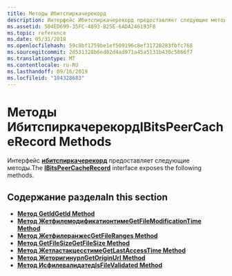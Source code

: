 ```yaml
---
title: Методы Ибитспиркачерекорд
description: Интерфейс Ибитспиркачерекорд предоставляет следующие методы.
ms.assetid: 504ED699-35FC-4893-B25E-6ADA246193F8
ms.topic: reference
ms.date: 05/31/2018
ms.openlocfilehash: 59c8bf1759be1ef509196c8ef31720283fbfc768
ms.sourcegitcommit: 2d531328b6ed82d4ad971a45a5131b430c5866f7
ms.translationtype: MT
ms.contentlocale: ru-RU
ms.lasthandoff: 09/16/2019
ms.locfileid: "104328683"
---
```

# <a name="ibitspeercacherecord-methods"></a><span data-ttu-id="4dab4-103">Методы Ибитспиркачерекорд</span><span class="sxs-lookup"><span data-stu-id="4dab4-103">IBitsPeerCacheRecord Methods</span></span>

<span data-ttu-id="4dab4-104">Интерфейс [**ибитспиркачерекорд**](/windows/desktop/api/Bits3_0/nn-bits3_0-ibitspeercacherecord) предоставляет следующие методы.</span><span class="sxs-lookup"><span data-stu-id="4dab4-104">The [**IBitsPeerCacheRecord**](/windows/desktop/api/Bits3_0/nn-bits3_0-ibitspeercacherecord) interface exposes the following methods.</span></span>

## <a name="in-this-section"></a><span data-ttu-id="4dab4-105">Содержание раздела</span><span class="sxs-lookup"><span data-stu-id="4dab4-105">In this section</span></span>

-   [<span data-ttu-id="4dab4-106">**Метод GetId**</span><span class="sxs-lookup"><span data-stu-id="4dab4-106">**GetId Method**</span></span>](/windows/desktop/api/Bits3_0/nf-bits3_0-ibitspeercacherecord-getid)
-   [<span data-ttu-id="4dab4-107">**Метод Жетфилемодификатионтиме**</span><span class="sxs-lookup"><span data-stu-id="4dab4-107">**GetFileModificationTime Method**</span></span>](/windows/desktop/api/Bits3_0/nf-bits3_0-ibitspeercacherecord-getfilemodificationtime)
-   [<span data-ttu-id="4dab4-108">**Метод Жетфилеранжес**</span><span class="sxs-lookup"><span data-stu-id="4dab4-108">**GetFileRanges Method**</span></span>](/windows/desktop/api/Bits3_0/nf-bits3_0-ibitspeercacherecord-getfileranges)
-   [<span data-ttu-id="4dab4-109">**Метод GetFileSize**</span><span class="sxs-lookup"><span data-stu-id="4dab4-109">**GetFileSize Method**</span></span>](/windows/desktop/api/Bits3_0/nf-bits3_0-ibitspeercacherecord-getfilesize)
-   [<span data-ttu-id="4dab4-110">**Метод Жетластакцесстиме**</span><span class="sxs-lookup"><span data-stu-id="4dab4-110">**GetLastAccessTime Method**</span></span>](/windows/desktop/api/Bits3_0/nf-bits3_0-ibitspeercacherecord-getlastaccesstime)
-   [<span data-ttu-id="4dab4-111">**Метод Жеторигинурл**</span><span class="sxs-lookup"><span data-stu-id="4dab4-111">**GetOriginUrl Method**</span></span>](/windows/desktop/api/Bits3_0/nf-bits3_0-ibitspeercacherecord-getoriginurl)
-   [<span data-ttu-id="4dab4-112">**Метод Исфилевалидатед**</span><span class="sxs-lookup"><span data-stu-id="4dab4-112">**IsFileValidated Method**</span></span>](/windows/desktop/api/Bits3_0/nf-bits3_0-ibitspeercacherecord-isfilevalidated)

 

 




